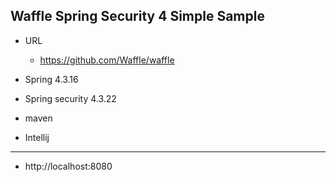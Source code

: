 Waffle Spring Security 4 Simple Sample
-------------------------------

* URL
    *  https://github.com/Waffle/waffle

* Spring 4.3.16
* Spring security 4.3.22
* maven
* Intellij
-------------------------------
* http://localhost:8080


